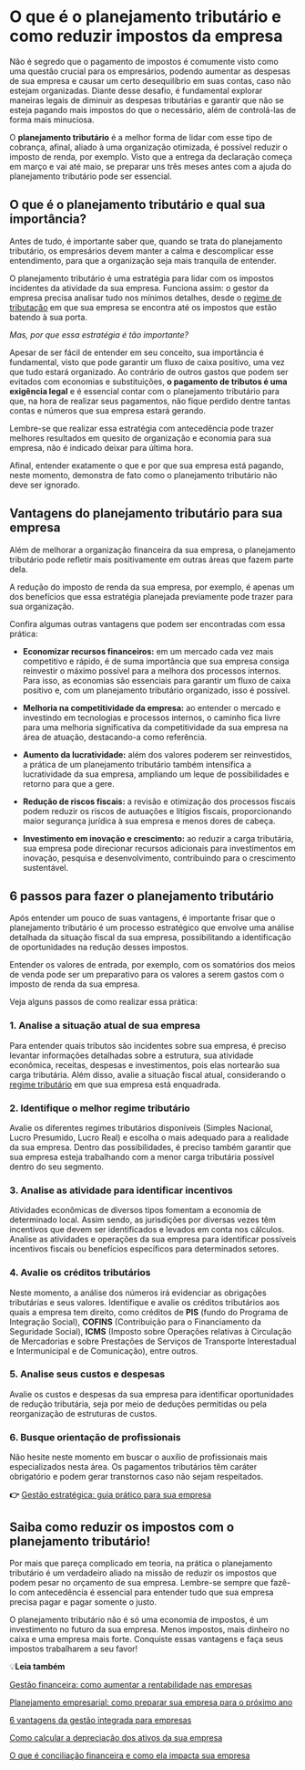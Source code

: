 # O que é o planejamento tributário e como reduzir impostos da empresa

Não é segredo que o pagamento de impostos é comumente visto como uma questão crucial para os empresários, podendo aumentar as despesas de sua empresa e causar um certo desequilíbrio em suas contas, caso não estejam organizadas. Diante desse desafio, é fundamental explorar maneiras legais de diminuir as despesas tributárias e garantir que não se esteja pagando mais impostos do que o necessário, além de controlá-las de forma mais minuciosa.

O **planejamento tributário** é a melhor forma de lidar com esse tipo de cobrança, afinal, aliado à uma organização otimizada, é possível reduzir o imposto de renda, por exemplo. Visto que a entrega da declaração começa em março e vai até maio, se preparar uns três meses antes com a ajuda do planejamento tributário pode ser essencial.

## **O que é o planejamento tributário e qual sua importância?**

Antes de tudo, é importante saber que, quando se trata do planejamento tributário, os empresários devem manter a calma e descomplicar esse entendimento, para que a organização seja mais tranquila de entender.

O planejamento tributário é uma estratégia para lidar com os impostos incidentes da atividade da sua empresa. Funciona assim: o gestor da empresa precisa analisar tudo nos mínimos detalhes, desde o [regime de tributação](https://meubolso.mercadopago.com.br/como-o-porte-da-empresa-influencia-no-regime-de-tributacao) em que sua empresa se encontra até os impostos que estão batendo à sua porta.

*Mas, por que essa estratégia é tão importante?*

Apesar de ser fácil de entender em seu conceito, sua importância é fundamental, visto que pode garantir um fluxo de caixa positivo, uma vez que tudo estará organizado. Ao contrário de outros gastos que podem ser evitados com economias e substituições, **o pagamento de tributos é uma exigência legal** e é essencial contar com o planejamento tributário para que, na hora de realizar seus pagamentos, não fique perdido dentre tantas contas e números que sua empresa estará gerando.

Lembre-se que realizar essa estratégia com antecedência pode trazer melhores resultados em quesito de organização e economia para sua empresa, não é indicado deixar para última hora.

Afinal, entender exatamente o que e por que sua empresa está pagando, neste momento, demonstra de fato como o planejamento tributário não deve ser ignorado.

## **Vantagens do planejamento tributário para sua empresa**

Além de melhorar a organização financeira da sua empresa, o planejamento tributário pode refletir mais positivamente em outras áreas que fazem parte dela.

A redução do imposto de renda da sua empresa, por exemplo, é apenas um dos benefícios que essa estratégia planejada previamente pode trazer para sua organização.

Confira algumas outras vantagens que podem ser encontradas com essa prática:

- **Economizar recursos financeiros:** em um mercado cada vez mais competitivo e rápido, é de suma importância que sua empresa consiga reinvestir o máximo possível para a melhora dos processos internos. Para isso, as economias são essenciais para garantir um fluxo de caixa positivo e, com um planejamento tributário organizado, isso é possível.

- **Melhoria na competitividade da empresa:** ao entender o mercado e investindo em tecnologias e processos internos, o caminho fica livre para uma melhoria significativa da competitividade da sua empresa na área de atuação, destacando-a como referência.

- **Aumento da lucratividade:** além dos valores poderem ser reinvestidos, a prática de um planejamento tributário também intensifica a lucratividade da sua empresa, ampliando um leque de possibilidades e retorno para que a gere.

- **Redução de riscos fiscais:** a revisão e otimização dos processos fiscais podem reduzir os riscos de autuações e litígios fiscais, proporcionando maior segurança jurídica à sua empresa e menos dores de cabeça.

- **Investimento em inovação e crescimento:** ao reduzir a carga tributária, sua empresa pode direcionar recursos adicionais para investimentos em inovação, pesquisa e desenvolvimento, contribuindo para o crescimento sustentável.

## **6 passos para fazer o planejamento tributário**

Após entender um pouco de suas vantagens, é importante frisar que o planejamento tributário é um processo estratégico que envolve uma análise detalhada da situação fiscal da sua empresa, possibilitando a identificação de oportunidades na redução desses impostos.

Entender os valores de entrada, por exemplo, com os somatórios dos meios de venda pode ser um preparativo para os valores a serem gastos com o imposto de renda da sua empresa.

Veja alguns passos de como realizar essa prática:

### **1. Analise a situação atual de sua empresa**

Para entender quais tributos são incidentes sobre sua empresa, é preciso levantar informações detalhadas sobre a estrutura, sua atividade econômica, receitas, despesas e investimentos, pois elas nortearão sua carga tributária. Além disso, avalie a situação fiscal atual, considerando o [regime tributário](https://meubolso.mercadopago.com.br/o-que-e-regime-tributario-e-como-escolher-para-sua-empresa) em que sua empresa está enquadrada.

### **2. Identifique o melhor regime tributário**

Avalie os diferentes regimes tributários disponíveis (Simples Nacional, Lucro Presumido, Lucro Real) e escolha o mais adequado para a realidade da sua empresa. Dentro das possibilidades, é preciso também garantir que sua empresa esteja trabalhando com a menor carga tributária possível dentro do seu segmento.

### **3. Analise as atividade para identificar incentivos**

Atividades econômicas de diversos tipos fomentam a economia de determinado local. Assim sendo, as jurisdições por diversas vezes têm incentivos que devem ser identificados e levados em conta nos cálculos. Analise as atividades e operações da sua empresa para identificar possíveis incentivos fiscais ou benefícios específicos para determinados setores.

### **4. Avalie os créditos tributários**

Neste momento, a análise dos números irá evidenciar as obrigações tributárias e seus valores. Identifique e avalie os créditos tributários aos quais a empresa tem direito, como créditos de **PIS** (fundo do Programa de Integração Social), **COFINS** (Contribuição para o Financiamento da Seguridade Social), **ICMS** (Imposto sobre Operações relativas à Circulação de Mercadorias e sobre Prestações de Serviços de Transporte Interestadual e Intermunicipal e de Comunicação), entre outros.

### **5. Analise seus custos e despesas**

Avalie os custos e despesas da sua empresa para identificar oportunidades de redução tributária, seja por meio de deduções permitidas ou pela reorganização de estruturas de custos.

### **6. Busque orientação de profissionais**

Não hesite neste momento em buscar o auxílio de profissionais mais especializados nesta área. Os pagamentos tributários têm caráter obrigatório e podem gerar transtornos caso não sejam respeitados.

**👉** [Gestão estratégica: guia prático para sua empresa](https://meubolso.mercadopago.com.br/guia-pratico-gestao-estrategica)

## **Saiba como reduzir os impostos com o planejamento tributário!**

Por mais que pareça complicado em teoria, na prática o planejamento tributário é um verdadeiro aliado na missão de reduzir os impostos que podem pesar no orçamento de sua empresa. Lembre-se sempre que fazê-lo com antecedência é essencial para entender tudo que sua empresa precisa pagar e pagar somente o justo.

O planejamento tributário não é só uma economia de impostos, é um investimento no futuro da sua empresa. Menos impostos, mais dinheiro no caixa e uma empresa mais forte. Conquiste essas vantagens e faça seus impostos trabalharem a seu favor!

💡**Leia também**

[Gestão financeira: como aumentar a rentabilidade nas empresas](https://meubolso.mercadopago.com.br/como-aumentar-a-rentabilidade-nas-empresas)

[Planejamento empresarial: como preparar sua empresa para o próximo ano](https://meubolso.mercadopago.com.br/planejamento-empresarial-sua-empresa-para-proximo-ano)

[6 vantagens da gestão integrada para empresas](https://meubolso.mercadopago.com.br/gestao-integrada)

[Como calcular a depreciação dos ativos da sua empresa](https://meubolso.mercadopago.com.br/depreciacao-dos-ativos)

[O que é conciliação financeira e como ela impacta sua empresa](https://meubolso.mercadopago.com.br/conciliacao-financeira)